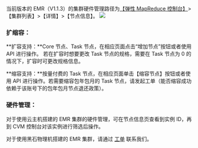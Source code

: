 当前版本的 EMR（V1.1.3）的集群硬件管理路径为[【弹性 MapReduce 控制台】](https://console.cloud.tencent.com/emr)>【集群列表】>【详情】>【节点信息】。
![](https://main.qcloudimg.com/raw/f7f86327da79a30f81f4e805450264ac.png)
### 扩缩容： 
**扩容支持：**Core 节点、Task 节点，在相应页面点击“增加节点”按钮或者使用 API 进行操作。
若在扩容时想要更改 Task 节点的规格，需要在 Task 节点为 0 的情况下，扩容时可更改规格信息。

**缩容支持：**按量付费的 Task 节点，在相应页面单击【缩容节点】按钮或者使用 API 进行操作。若需要缩容包年包月的 Task 节点，请发起工单（能否缩容成功依赖于该账号下的包年包月节点退还政策）。

### 硬件管理：
对于使用云主机搭建的 EMR 集群的硬件管理，可在节点信息页查看到实例 ID，再到 CVM 控制台对该实例进行筛选后操作。

对于使用黑石物理机搭建的 EMR 集群，请通过 [工单](https://console.cloud.tencent.com/workorder/category) 联系我们。
